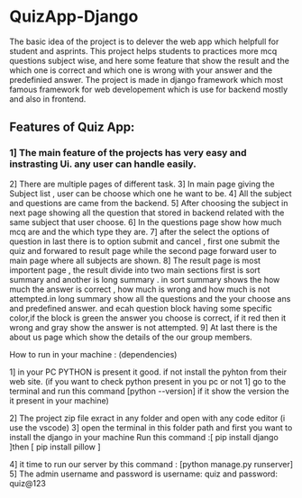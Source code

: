 # QuizApp-Django
The basic idea of the project is to delever the web app which helpfull for student and asprints.
This project helps students to practices more mcq questions subject wise, and here some feature that show the result 
and the which one is correct and which one is wrong with your answer and the predefinied answer. The project is made in
django framework which most famous framework for web developement which is use for backend mostly and also in frontend.

## Features of Quiz App:
### 1] The main feature of the projects has very easy and instrasting Ui. any user can handle easily.
2] There are multiple pages of different task.
3] In main page giving the Subject list , user can be choose which one he want to be.
4] All the subject and questions are came from the backend.
5] After choosing the subject in next page showing all the question that stored in backend related with the same subject that user choose.
6] In the questions page show how much mcq are and the which type they are.
7] after the select the options of question in last there is to option submit and cancel , first one submit the quiz and forwared to result page while the second page forward user to main page where all subjects are shown.
8] The result page is most importent page , the result divide into two main sections first is sort summary and another is long summary .
    in sort summary shows the how much the answer is correct , how much is wrong and how much is not attempted.in long summary show all the
    questions and the your choose ans and predefined answer. and ecah question block having some specific color,if the block is green the answer you choose is correct, if it red then it wrong and gray show the answer is not attempted.
9] At last there is the about us page which show the details of the our group members.


How to run in your machine : (dependencies)

1] in your PC PYTHON is present it good. if not install the pyhton from their web site.
  (if you want to check python present in you pc or not 
  1] go to the terminal and run this command  [python --version] if it show the version the it present in your machine)

2] The project zip file exract in any folder and open with any code editor (i use the vscode)
3] open the terminal in this folder path and first you want to install the django in your machine
   Run this command :[ pip install django ]then [ pip install pillow ]

4] it time to run our server by this command : [python manage.py runserver]
5] The admin username and password is username: quiz and password: quiz@123
